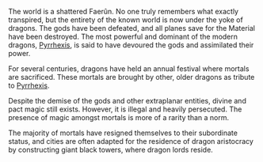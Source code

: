 The world is a shattered Faerûn. No one truly remembers what exactly transpired, but the entirety of the known world is now under the yoke of dragons. The gods have been defeated, and all planes save for the Material have been destroyed. The most powerful and dominant of the modern dragons, [Pyrrhexis](Pyrrhexis.md), is said to have devoured the gods and assimilated their power.

For several centuries, dragons have held an annual festival where mortals are sacrificed. These mortals are brought by other, older dragons as tribute to [Pyrrhexis](Pyrrhexis.md).

Despite the demise of the gods and other extraplanar entities, divine and pact magic still exists. However, it is illegal and heavily persecuted. The presence of magic amongst mortals is more of a rarity than a norm.

The majority of mortals have resigned themselves to their subordinate status, and cities are often adapted for the residence of dragon aristocracy by constructing giant black towers, where dragon lords reside.
